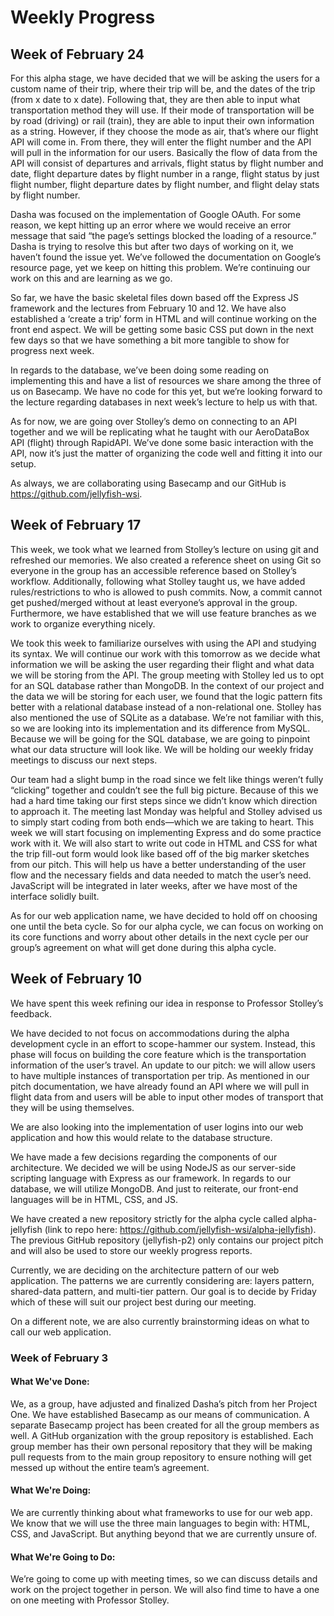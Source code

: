# Weekly Progress

## Week of February 24

For this alpha stage, we have decided that we will be asking the users for a custom name of their trip, where their trip will be, and the dates of the trip (from x date to x date). Following that, they are then able to input what transportation method they will use. If their mode of transportation will be by road (driving) or rail (train), they are able to input their own information as a string. However, if they choose the mode as air, that’s where our flight API will come in. From there, they will enter the flight number and the API will pull in the information for our users. Basically the flow of data from the API will consist of departures and arrivals, flight status by flight number and date, flight departure dates by flight number in a range, flight status by just flight number, flight departure dates by flight number, and flight delay stats by flight number. 

Dasha was focused on the implementation of Google OAuth. For some reason, we kept hitting up an error where we would receive an error message that said “the page’s settings blocked the loading of a resource.” Dasha is trying to resolve this but after two days of working on it, we haven’t found the issue yet. We’ve followed the documentation on Google’s resource page, yet we keep on hitting this problem. We’re continuing our work on this and are learning as we go.

So far, we have the basic skeletal files down based off the Express JS framework and the lectures from February 10 and 12. We have also established a ‘create a trip’ form in HTML and will continue working on the front end aspect. We will be getting some basic CSS put down in the next few days so that we have something a bit more tangible to show for progress next week.

In regards to the database, we’ve been doing some reading on implementing this and have a list of resources we share among the three of us on Basecamp. We have no code for this yet, but we’re looking forward to the lecture regarding databases in next week’s lecture to help us with that.

As for now, we are going over Stolley’s demo on connecting to an API together and we will be replicating what he taught with our AeroDataBox API (flight) through RapidAPI. We’ve done some basic interaction with the API, now it’s just the matter of organizing the code well and fitting it into our setup.

As always, we are collaborating using Basecamp and our GitHub is https://github.com/jellyfish-wsi.

## Week of February 17

This week, we took what we learned from Stolley’s lecture on using git and refreshed our memories. We also created a reference sheet on using Git so everyone in the group has an accessible reference based on Stolley’s workflow. Additionally, following what Stolley taught us, we have added rules/restrictions to who is allowed to push commits. Now, a commit cannot get pushed/merged without at least everyone’s approval in the group. Furthermore, we have established that we will use feature branches as we work to organize everything nicely.

We took this week to familiarize ourselves with using the API and studying its syntax. We will continue our work with this tomorrow as we decide what information we will be asking the user regarding their flight and what data we will be storing from the API. The group meeting with Stolley led us to opt for an SQL database rather than MongoDB. In the context of our project and the data we will be storing for each user, we found that the logic pattern fits better with a relational database instead of a non-relational one. Stolley has also mentioned the use of SQLite as a database. We’re not familiar with this, so we are looking into its implementation and its difference from MySQL. Because we will be going for the SQL database, we are going to pinpoint what our data structure will look like. We will be holding our weekly friday meetings to discuss our next steps.

Our team had a slight bump in the road since we felt like things weren’t fully “clicking” together and couldn’t see the full big picture. Because of this we had a hard time taking our first steps since we didn’t know which direction to approach it. The meeting last Monday was helpful and Stolley advised us to simply start coding from both ends—which we are taking to heart. This week we will start focusing on implementing Express and do some practice work with it. We will also start to write out code in HTML and CSS for what the trip fill-out form would look like based off of the big marker sketches from our pitch. This will help us have a better understanding of the user flow and the necessary fields and data needed to match the user’s need. JavaScript will be integrated in later weeks, after we have most of the interface solidly built.

As for our web application name, we have decided to hold off on choosing one until the beta cycle. So for our alpha cycle, we can focus on working on its core functions and worry about other details in the next cycle per our group’s agreement on what will get done during this alpha cycle.


## Week of February 10

We have spent this week refining our idea in response to Professor Stolley’s feedback.

We have decided to not focus on accommodations during the alpha development cycle in an effort to scope-hammer our system. Instead, this phase will focus on building the core feature which is the transportation information of the user’s travel. An update to our pitch: we will allow users to have multiple instances of transportation per trip. As mentioned in our pitch documentation, we have already found an API where we will pull in flight data from and users will be able to input other modes of transport that they will be using themselves.

We are also looking into the implementation of user logins into our web application and how this would relate to the database structure.

We have made a few decisions regarding the components of our architecture. We decided we will be using NodeJS as our server-side scripting language with Express as our framework. In regards to our database, we will utilize MongoDB. And just to reiterate, our front-end languages will be in HTML, CSS, and JS.

We have created a new repository strictly for the alpha cycle called alpha-jellyfish (link to repo here: https://github.com/jellyfish-wsi/alpha-jellyfish). The previous GitHub repository (jellyfish-p2) only contains our project pitch and will also be used to store our weekly progress reports.

Currently, we are deciding on the architecture pattern of our web application. The patterns we are currently considering are: layers pattern, shared-data pattern, and multi-tier pattern. Our goal is to decide by Friday which of these will suit our project best during our meeting.

On a different note, we are also currently brainstorming ideas on what to call our web application.

### Week of February 3

#### What We've Done:

We, as a group, have adjusted and finalized Dasha’s pitch from her Project One.
We have established Basecamp as our means of communication. A separate Basecamp
project has been created for all the group members as well. A GitHub organization
with the group repository is established. Each group member has their own personal
repository that they will be making pull requests from to the main group repository
to ensure nothing will get messed up without the entire team’s agreement.

#### What We're Doing:

We are currently thinking about what frameworks to use for our web app. We know
that we will use the three main languages to begin with: HTML, CSS, and JavaScript.
But anything beyond that we are currently unsure of.

#### What We're Going to Do:

We’re going to come up with meeting times, so we can discuss details and work on
the project together in person. We will also find time to have a one on one
meeting with Professor Stolley.
